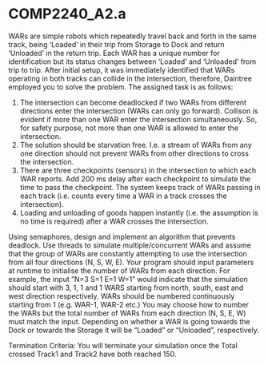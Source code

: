 # COMP2240_A2.a

WARs are simple robots which repeatedly travel back and forth in the same track, being ‘Loaded’ in their trip from Storage to Dock and return ‘Unloaded’ in the return trip. 
Each WAR has a unique number for identification but its status changes between ‘Loaded’ and ‘Unloaded’ from trip to trip. 
After initial setup, it was immediately identified that WARs operating in both tracks can collide in the intersection, therefore, Daintree employed you to solve the problem. 
The assigned task is as follows:

1. The intersection can become deadlocked if two WARs from different directions enter the intersection (WARs can only go forward). 
Collison is evident if more than one WAR enter the intersection simultaneously. So, for safety purpose, not more than one WAR is allowed to enter the intersection.
2. The solution should be starvation free. I.e. a stream of WARs from any one direction should not prevent WARs from other directions to cross the intersection.
3. There are three checkpoints (sensors) in the intersection to which each WAR reports. Add 200 ms delay after each checkpoint to simulate the time to pass the checkpoint. The system keeps track of WARs passing in each track (i.e. counts every time a WAR in a track crosses the intersection).
4. Loading and unloading of goods happen instantly (i.e. the assumption is no time is required) after a WAR crosses the intersection.

Using semaphores, design and implement an algorithm that prevents deadlock. 
Use threads to simulate multiple/concurrent WARs and assume that the group of WARs are constantly attempting to use the intersection from all four directions (N, S, W, E). 
Your program should input parameters at runtime to initialise the number of WARs from each direction. 
For example, the input ”N=3 S=1 E=1 W=1” would indicate that the simulation should start with 3, 1, 1 and 1 WARS starting from north, south, east and west direction respectively. 
WARs should be numbered continuously starting from 1 (e.g. WAR-1, WAR-2 etc.) You may choose how to number the WARs but the total number of WARs from each direction (N, S, E, W) must match the input. 
Depending on whether a WAR is going towards the Dock or towards the Storage it will be “Loaded” or “Unloaded”, respectively.

Termination Criteria:
You will terminate your simulation once the Total crossed Track1 and Track2 have both reached 150.
